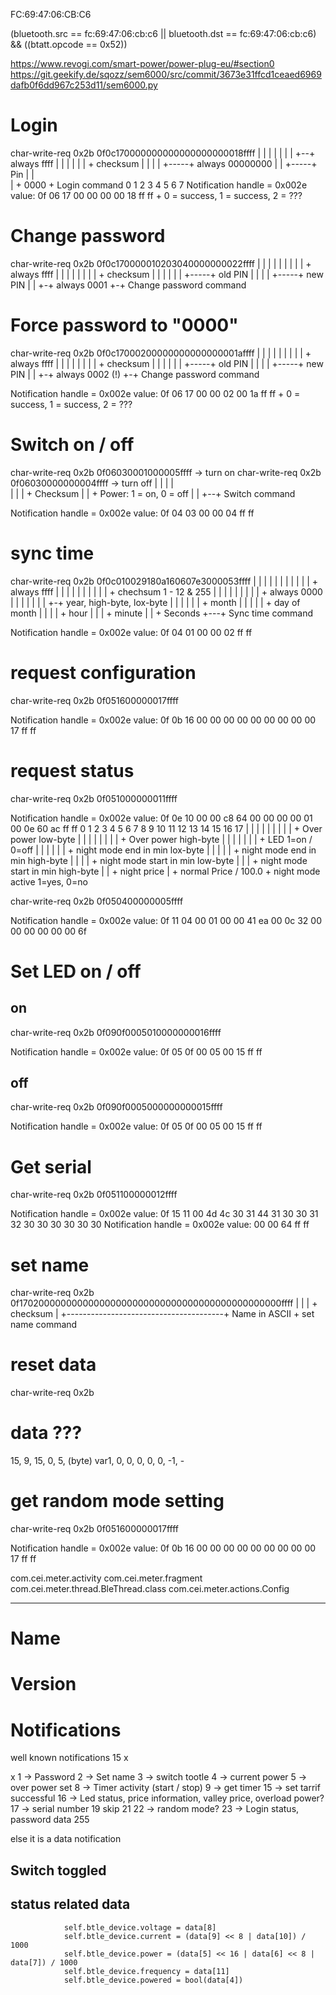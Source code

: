 FC:69:47:06:CB:C6

(bluetooth.src == fc:69:47:06:cb:c6 || bluetooth.dst == fc:69:47:06:cb:c6) && ((btatt.opcode == 0x52))

https://www.revogi.com/smart-power/power-plug-eu/#section0
https://git.geekify.de/sqozz/sem6000/src/commit/3673e31ffcd1ceaed6969dafb0f6dd967c253d11/sem6000.py


# Login
char-write-req 0x2b 0f0c170000000000000000000018ffff
                        | |   |     | |     | | +--+ always ffff
                        | |   |     | |     | + checksum
                        | |   |     | +-----+ always 00000000
                        | |   +-----+ Pin
                        | |        
                        | + 0000
                        + Login command
                                    0  1  2  3  4  5  6  7
Notification handle = 0x002e value: 0f 06 17 00 00 00 00 18 ff ff
                                                + 0 = success, 1 = success, 2 = ???

# Change password 
char-write-req 0x2b 0f0c170000010203040000000022ffff
                      | | | | |     | |     | | + always ffff
                      | | | | |     | |     | + checksum
                      | | | | |     | +-----+ old PIN
                      | | | | +-----+ new PIN
                      | | +-+ always 0001
                      +-+ Change password command

# Force password to "0000"
char-write-req 0x2b 0f0c17000200000000000000001affff
                      | | | | |     | |     | | + always ffff
                      | | | | |     | |     | + checksum
                      | | | | |     | +-----+ old PIN
                      | | | | +-----+ new PIN
                      | | +-+ always 0002 (!)
                      +-+ Change password command

Notification handle = 0x002e value: 0f 06 17 00 00 02 00 1a ff ff
                                                   + 0 = success, 1 = success, 2 = ???


# Switch on / off
char-write-req 0x2b 0f06030001000005ffff -> turn on 
char-write-req 0x2b 0f06030000000004ffff -> turn off
                      |  |  |     |  
                      |  |  |     + Checksum
                      |  |  + Power: 1 = on, 0 = off 
                      |  |
                      +--+ Switch command

Notification handle = 0x002e value: 0f 04 03 00 00 04 ff ff

# sync time
char-write-req 0x2b 0f0c010029180a160607e3000053ffff
                      |   | | | | | | | | |   | + always ffff
                      |   | | | | | | | | |   + chechsum 1 - 12 & 255
                      |   | | | | | | | | + always 0000
                      |   | | | | | | +-+ year, high-byte, lox-byte
                      |   | | | | | + month
                      |   | | | | + day of month
                      |   | | | + hour
                      |   | | + minute
                      |   | + Seconds 
                      +---+ Sync time command

Notification handle = 0x002e value: 0f 04 01 00 00 02 ff ff


# request configuration
char-write-req 0x2b 0f051600000017ffff

Notification handle = 0x002e value: 0f 0b 16 00 00 00 00 00 00 00 00 00 17 ff ff


# request status
char-write-req 0x2b 0f051000000011ffff

Notification handle = 0x002e value: 0f 0e 10 00 00 c8 64 00 00 00 00 01 00 0e 60 ac ff ff
                                    0  1  2  3  4  5  6  7  8  9  10 11 12 13 14 15 16 17
                                                |  |  |  |  |  |  |  |     |  + Over power low-byte
                                                |  |  |  |  |  |  |  |     + Over power high-byte
                                                |  |  |  |  |  |  |  + LED 1=on / 0=off
                                                |  |  |  |  |  |  + night mode end in min lox-byte
                                                |  |  |  |  |  + night mode end in min high-byte
                                                |  |  |  |  + night mode start in min low-byte
                                                |  |  |  + night mode start in min high-byte
                                                |  |  + night price
                                                |  + normal Price / 100.0
                                                + night mode active 1=yes, 0=no



char-write-req 0x2b 0f050400000005ffff

Notification handle = 0x002e value: 0f 11 04 00 01 00 00 41 ea 00 0c 32 00 00 00 00 00 00 6f

# Set LED on / off
## on
char-write-req 0x2b 0f090f0005010000000016ffff

Notification handle = 0x002e value: 0f 05 0f 00 05 00 15 ff ff


## off
char-write-req 0x2b 0f090f0005000000000015ffff

Notification handle = 0x002e value: 0f 05 0f 00 05 00 15 ff ff

# Get serial 
char-write-req 0x2b 0f051100000012ffff

Notification handle = 0x002e value: 0f 15 11 00 4d 4c 30 31 44 31 30 30 31 32 30 30 30 30 30 30
Notification handle = 0x002e value: 00 00 64 ff ff

# set name
char-write-req 0x2b 0f170200000000000000000000000000000000000000000000ffff
                      |   |                                       | + checksum
                      |   +---------------------------------------+ Name in ASCII
                      + set name command

# reset data
char-write-req 0x2b 

# data ???
15, 9, 15, 0, 5, (byte) var1, 0, 0, 0, 0, 0, -1, -



# get random mode setting
char-write-req 0x2b 0f051600000017ffff

Notification handle = 0x002e value: 0f 0b 16 00 00 00 00 00 00 00 00 00 17 ff ff

com.cei.meter.activity
com.cei.meter.fragment
com.cei.meter.thread.BleThread.class
com.cei.meter.actions.Config




----




 


 



# Name


# Version




# Notifications 

well known notifications
15 x

x
1 -> Password
2 -> Set name
3 -> switch tootle
4 -> current power 
5 -> over power set
8 -> Timer activity (start / stop)
9 -> get timer
15 -> set tarrif successful
16 -> Led status, price information, valley price, overload power?
17 -> serial number
19 skip
21 
22 -> random mode?
23 -> Login status, password data
255

else it is a data notification



## Switch toggled


## status related data
                self.btle_device.voltage = data[8]
                self.btle_device.current = (data[9] << 8 | data[10]) / 1000
                self.btle_device.power = (data[5] << 16 | data[6] << 8 | data[7]) / 1000
                self.btle_device.frequency = data[11]
                self.btle_device.powered = bool(data[4])




